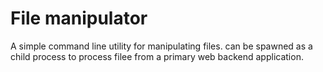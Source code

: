 # File manipulator

A simple command line utility for manipulating files. can be spawned as a child process to process filee from a primary web backend application.